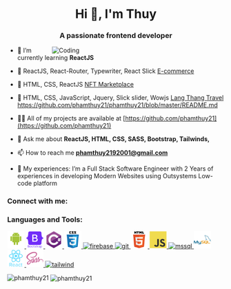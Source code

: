 <h1 align="center">Hi 👋, I'm Thuy</h1>
<h3 align="center">A passionate frontend developer</h3>
<img align="right" alt="Coding" width="400" src="https://cdn.tgdd.vn/Files/2018/07/06/1099621/front-end-developers-openings_680x428.gif">

- 🌱 I’m currently learning **ReactJS**

- 🔭 ReactJS, React-Router, Typewriter, React Slick [E-commerce](https://e-commerce-reactjs-pdt.herokuapp.com/)

- 👯 HTML, CSS, ReactJS [NFT Marketplace](https://phamthuy21.github.io/nft-marketplace/)

- 🤝 HTML, CSS, JavaScript, Jquery, Slick slider, Wowjs [Lang Thang Travel](https://phamthuy21.github.io/langthangtravel/)
https://github.com/phamthuy21/phamthuy21/blob/master/README.md
- 👨‍💻 All of my projects are available at [https://github.com/phamthuy21](https://github.com/phamthuy21)

- 💬 Ask me about **ReactJS, HTML, CSS, SASS, Bootstrap, Tailwinds,**

- 📫 How to reach me **phamthuy2192001@gmail.com**

- 📄 My experiences: I’m a Full Stack Software Engineer with 2 Years of experiences in developing Modern Websites using Outsystems Low-code platform

<h3 align="left">Connect with me:</h3>
<p align="left">
</p>

<h3 align="left">Languages and Tools:</h3>
<p align="left"> <a href="https://developer.android.com" target="_blank" rel="noreferrer"> <img src="https://raw.githubusercontent.com/devicons/devicon/master/icons/android/android-original-wordmark.svg" alt="android" width="40" height="40"/> </a> <a href="https://getbootstrap.com" target="_blank" rel="noreferrer"> <img src="https://raw.githubusercontent.com/devicons/devicon/master/icons/bootstrap/bootstrap-plain-wordmark.svg" alt="bootstrap" width="40" height="40"/> </a> <a href="https://www.w3schools.com/cs/" target="_blank" rel="noreferrer"> <img src="https://raw.githubusercontent.com/devicons/devicon/master/icons/csharp/csharp-original.svg" alt="csharp" width="40" height="40"/> </a> <a href="https://www.w3schools.com/css/" target="_blank" rel="noreferrer"> <img src="https://raw.githubusercontent.com/devicons/devicon/master/icons/css3/css3-original-wordmark.svg" alt="css3" width="40" height="40"/> </a> <a href="https://firebase.google.com/" target="_blank" rel="noreferrer"> <img src="https://www.vectorlogo.zone/logos/firebase/firebase-icon.svg" alt="firebase" width="40" height="40"/> </a> <a href="https://git-scm.com/" target="_blank" rel="noreferrer"> <img src="https://www.vectorlogo.zone/logos/git-scm/git-scm-icon.svg" alt="git" width="40" height="40"/> </a> <a href="https://www.w3.org/html/" target="_blank" rel="noreferrer"> <img src="https://raw.githubusercontent.com/devicons/devicon/master/icons/html5/html5-original-wordmark.svg" alt="html5" width="40" height="40"/> </a> <a href="https://developer.mozilla.org/en-US/docs/Web/JavaScript" target="_blank" rel="noreferrer"> <img src="https://raw.githubusercontent.com/devicons/devicon/master/icons/javascript/javascript-original.svg" alt="javascript" width="40" height="40"/> </a> <a href="https://www.microsoft.com/en-us/sql-server" target="_blank" rel="noreferrer"> <img src="https://www.svgrepo.com/show/303229/microsoft-sql-server-logo.svg" alt="mssql" width="40" height="40"/> </a> <a href="https://www.mysql.com/" target="_blank" rel="noreferrer"> <img src="https://raw.githubusercontent.com/devicons/devicon/master/icons/mysql/mysql-original-wordmark.svg" alt="mysql" width="40" height="40"/> </a> <a href="https://reactjs.org/" target="_blank" rel="noreferrer"> <img src="https://raw.githubusercontent.com/devicons/devicon/master/icons/react/react-original-wordmark.svg" alt="react" width="40" height="40"/> </a> <a href="https://sass-lang.com" target="_blank" rel="noreferrer"> <img src="https://raw.githubusercontent.com/devicons/devicon/master/icons/sass/sass-original.svg" alt="sass" width="40" height="40"/> </a> <a href="https://tailwindcss.com/" target="_blank" rel="noreferrer"> <img src="https://www.vectorlogo.zone/logos/tailwindcss/tailwindcss-icon.svg" alt="tailwind" width="40" height="40"/> </a> </p>

<p><img align="left" src="https://github-readme-stats.vercel.app/api/top-langs?username=phamthuy21&show_icons=true&locale=en&layout=compact" alt="phamthuy21" /></p>

<p>&nbsp;<img align="center" src="https://github-readme-stats.vercel.app/api?username=phamthuy21&show_icons=true&locale=en" alt="phamthuy21" /></p>
